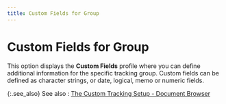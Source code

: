 ```yaml
---
title: Custom Fields for Group
---
```


# Custom Fields for Group


This option displays the **Custom Fields**  profile where you can define additional information for the specific tracking  group. Custom fields can be defined as character strings, or date, logical,  memo or numeric fields.


{:.see_also}
See also
: [The  Custom Tracking Setup - Document Browser]({{site.ct_baseurl}}/document-tracking/tracking-purchase-documents/the_custom_tracking_setup_document_browser_1.html)
